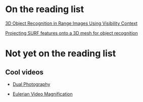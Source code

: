 # On the reading list

[3D Object Recognition in Range Images Using Visibility Context](http://iris.usc.edu/outlines/papers/2011/kim-medioni-iros11.pdf)


[Projecting SURF features onto a 3D mesh for object recognition](http://www.eecs.berkeley.edu/~pabbeel/papers/2013-IROS-multimodal-final.pdf)

# Not yet on the reading list


## Cool videos

* [Dual Photography](https://youtu.be/p5_tpq5ejFQ)

* [Eulerian Video Magnification](https://youtu.be/ONZcjs1Pjmk)

